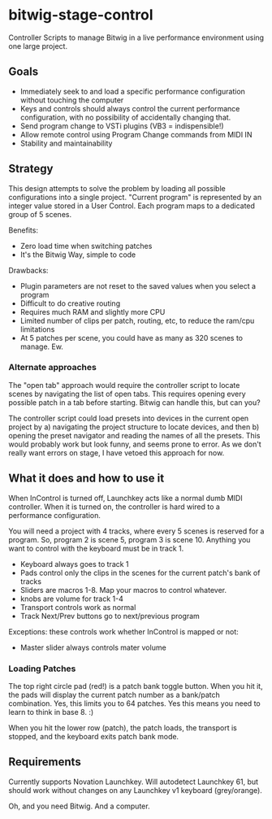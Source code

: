 # bitwig-stage-control
Controller Scripts to manage Bitwig in a live performance environment using one large project.

## Goals

 * Immediately seek to and load a specific performance configuration without touching the computer
 * Keys and controls should always control the current performance configuration, with no possibility of accidentally changing that.
 * Send program change to VSTi plugins (VB3 = indispensible!)
 * Allow remote control using Program Change commands from MIDI IN
 * Stability and maintainability

## Strategy

This design attempts to solve the problem by loading all possible configurations into a single project. "Current program" is represented by an integer value stored in a User Control. Each program maps to a dedicated group of 5 scenes.

Benefits:
 * Zero load time when switching patches
 * It's the Bitwig Way, simple to code

Drawbacks:
 * Plugin parameters are not reset to the saved values when you select a program
 * Difficult to do creative routing 
 * Requires much RAM and slightly more CPU
 * Limited number of clips per patch, routing, etc, to reduce the ram/cpu limitations
 * At 5 patches per scene, you could have as many as 320 scenes to manage. Ew.

### Alternate approaches

The "open tab" approach would require the controller script to locate scenes by navigating the list of open tabs. This requires opening every possible patch in a tab before starting. Bitwig can handle this, but can you?

The controller script could  load presets into devices in the current open project by a) navigating the project structure to locate devices, and then b) opening the preset navigator and reading the names of all the presets. This would probably work but look funny, and seems prone to error. As we don't really want errors on stage, I have vetoed this approach for now.

## What it does and how to use it

When InControl is turned off, Launchkey acts like a normal dumb MIDI controller. When it is turned on, the controller is hard wired to a performance configuration.

You will need a project with 4 tracks, where every 5 scenes is reserved for a program. So, program 2 is scene 5, program 3 is scene 10. Anything you want to control with the keyboard must be in track 1.

 * Keyboard always goes to track 1
 * Pads control only the clips in the scenes for the current patch's bank of tracks
 * Sliders are macros 1-8. Map your macros to control whatever.
 * knobs are volume for track 1-4
 * Transport controls work as normal 
 * Track Next/Prev buttons go to next/previous program

Exceptions: these controls work whether InControl is mapped or not:

 * Master slider always controls mater volume

### Loading Patches

The top right circle pad (red!) is a patch bank toggle button. When you hit it, the pads will display the current patch number as a bank/patch combination. Yes, this limits you to 64 patches. Yes this means you need to learn to think in base 8. :) 

When you hit the lower row (patch), the patch loads, the transport is stopped, and the keyboard exits patch bank mode. 

## Requirements

Currently supports Novation Launchkey. Will autodetect Launchkey 61, but should work without 
changes on any Launchkey v1 keyboard (grey/orange).

Oh, and you need Bitwig. And a computer.
